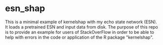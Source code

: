# esn_shap

This is a minimal example of kernelshap with my echo state network (ESN). It loads a pretrained ESN and input data from disk.
The purpose of this repo is to provide an example for users of StackOverFlow in order to be able to help with errors in the code or application of the R package "kernelshap".

